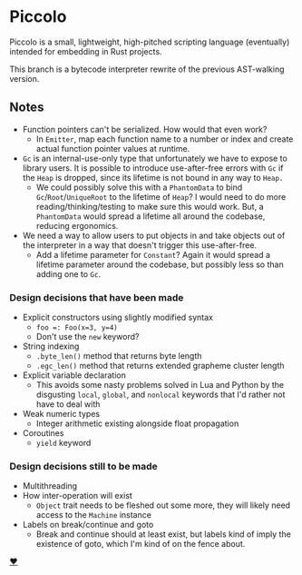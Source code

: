 
# Piccolo

Piccolo is a small, lightweight, high-pitched scripting language (eventually) intended
for embedding in Rust projects.

This branch is a bytecode interpreter rewrite of the previous AST-walking version.

## Notes

* Function pointers can't be serialized. How would that even work?
    * In `Emitter`, map each function name to a number or index and create actual function pointer values
      at runtime.
* `Gc` is an internal-use-only type that unfortunately we have to expose to library users.
  It is possible to introduce use-after-free errors with `Gc` if the `Heap` is dropped, since its
  lifetime is not bound in any way to `Heap.`
    * We could possibly solve this with a `PhantomData` to bind `Gc`/`Root`/`UniqueRoot` to the
      lifetime of `Heap`? I would need to do more reading/thinking/testing to make sure this would work.
      But, a `PhantomData` would spread a lifetime all around the codebase, reducing ergonomics.
* We need a way to allow users to put objects in and take objects out of the interpreter
  in a way that doesn't trigger this use-after-free.
    * Add a lifetime parameter for `Constant`? Again it would spread a lifetime parameter around
      the codebase, but possibly less so than adding one to `Gc`.

### Design decisions that have been made
* Explicit constructors using slightly modified syntax
    * `foo =: Foo(x=3, y=4)`
    * Don't use the `new` keyword?
* String indexing
    * `.byte_len()` method that returns byte length
    * `.egc_len()` method that returns extended grapheme cluster length
* Explicit variable declaration
    * This avoids some nasty problems solved in Lua and Python by the disgusting
      `local`, `global`, and `nonlocal` keywords that I'd rather not have to deal with
* Weak numeric types
    * Integer arithmetic existing alongside float propagation
* Coroutines
    * `yield` keyword

### Design decisions still to be made
* Multithreading
* How inter-operation will exist
    * `Object` trait needs to be fleshed out some more, they will likely
      need access to the `Machine` instance
* Labels on break/continue and goto
    * Break and continue should at least exist, but labels kind of imply
      the existence of goto, which I'm kind of on the fence about.

[❤](http://craftinginterpreters.com/)
